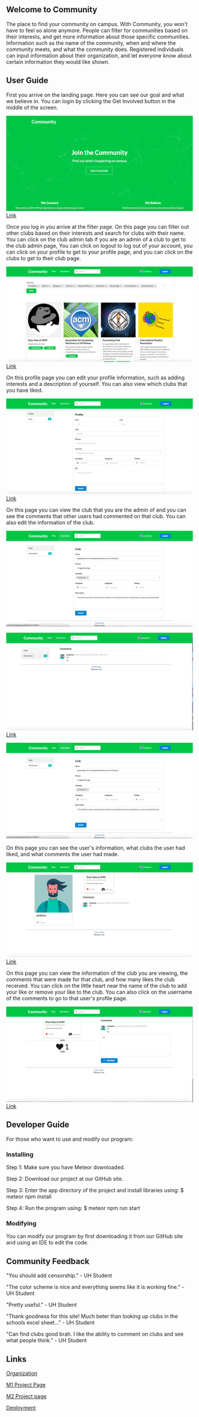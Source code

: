 ## Welcome to Community
The place to find your community on campus. With Community, you won't have to feel so alone anymore. People can filter for communities based on their interests, and get more information about those specific communities. Information such as the name of the community, when and where the community meets, and what the community does. Registered individuals can input information about their organization, and let everyone know about certain information they would like shown.

## User Guide

First you arrive on the landing page. Here you can see our goal and what we believe in. You can login by clicking the Get Involved button in the middle of the screen.

![Landing Page](images/landing2.png)
[Link](http://community.meteorapp.com/)

Once you log in you arrive at the filter page. On this page you can filter out other clubs based on their interests and search for clubs with their name. You can click on the club admin tab if you are an admin of a club to get to the club admin page, You can click on logout to log out of your account, you can click on your profile to get to your profile page, and you can click on the clubs to get to their club page. 

![Filter Page](images/filter2.png)
[Link](http://community.meteorapp.com/tcchong/filter)

On this profile page you can edit your profile information, such as adding interests and a description of yourself. You can also view which clubs that you have liked.

![Profile Page](images/profile2.png)
[Link](http://community.meteorapp.com/tcchong/profile)

On this page you can view the club that you are the admin of and you can see the comments that other users had commented on that club. You can also edit the information of the club. 

![Admin Page](images/admin2.png)

![Admin Page](images/comment2.png)
[Link](http://community.meteorapp.com/tcchong/clubadmin)

![Admin Page](images/admin2.png)


On this page you can see the user's information, what clubs the user had liked, and what comments the user had made.

![Another's Profile Page](images/profile3.png)
[Link](http://community.meteorapp.com/jordanoo/profile/jordanoo)


On this page you can view the information of the club you are viewing, the comments that were made for that club, and how  many likes the club received. You can click on the little heart near the name of the club to add your like or remove your like to the club. You can also click on the username of the comments to go to that user's profile page. 

![Club Page](images/clubpage2.png)
[Link](http://community.meteorapp.com/jordanoo/clubpage/AtqoKMCsEpvMmdsf7)

## Developer Guide
For those who want to use and modify our program: 

### Installing

Step 1: Make sure you have Meteor downloaded.

Step 2: Download our project at our GitHub site.

Step 3: Enter the app directory of the project and install libraries using: $ meteor npm install

Step 4: Run the program using: $ meteor npm run start 

### Modifying

You can modify our program by first downloading it from our GitHub site and using an IDE to edit the code.

## Community Feedback

"You should add censorship." - UH Student

"The color scheme is nice and everything seems like it is working fine." - UH Student

"Pretty useful." - UH Student

"Thank goodness for this site!  Much beter than looking up clubs in the schools excel sheet..." - UH Student

"Can find clubs good brah. I like the ability to comment on clubs and see what people think." - UH Student


## Links
[Organization](https://github.com/uhcommunity)

[M1 Project Page](https://github.com/uhcommunity/Community/projects/1)

[M2 Project page](https://github.com/uhcommunity/Community/projects/2)

[Deployment](http://community.meteorapp.com/)
